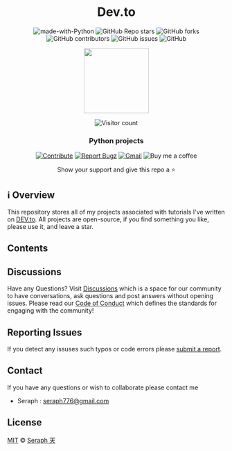 <div id="header" align="center">

# Dev.to

![made-with-Python](https://img.shields.io/badge/Python-blue?&logo=python&logoColor=yellow&labelColor=black&label=Built%20with&style=for-the-badge)
![GitHub Repo stars](https://img.shields.io/github/stars/seraph776/DevCommunity?style=for-the-badge&labelColor=black)
![GitHub forks](https://img.shields.io/github/forks/seraph776/DevCommunity?style=for-the-badge&labelColor=black)
![GitHub contributors](https://img.shields.io/github/contributors/seraph776/DevCommunity?color=blue&style=for-the-badge&labelColor=black)
![GitHub issues](https://img.shields.io/github/issues-raw/seraph776/DevCommunity?color=yellow&style=for-the-badge&labelColor=black)
![GitHub](https://img.shields.io/github/license/seraph776/DevCommunity?style=for-the-badge&labelColor=black)
   
 <img src="https://user-images.githubusercontent.com/72005563/182481463-49c741f7-462a-4d6e-ab49-dd18c949d256.png" width=150>

  
![Visitor count](https://shields-io-visitor-counter.herokuapp.com/badge?page=seraph776.DevCommunity&color=blue&labelColor=black&logo=github&style=for-the-badge)

  

  
 ### Python projects
  
  

[![Contribute](https://img.shields.io/static/v1?label=&message=Contribute&color=black&logo=github&style=for-the-badge)](#how-to-contribute)
[![Report Bugz](https://img.shields.io/static/v1?label=&message=Report%20Issues&color=black&logo=github&style=for-the-badge)](https://github.com/seraph776/DevCommunity/issues/new)
[![Gmail](https://img.shields.io/static/v1?label=&message=Contact%20me&color=black&logo=gmail&style=for-the-badge)](mailto:seraph776@gmail.com)
![Buy me a coffee](https://img.shields.io/static/v1?label=&message=Buy%20me%20a%20coffee&color=black&logo=buymeacoffee&style=for-the-badge)
 
Show your support and give this repo a ⭐ 
  
</div>

##  ℹ️ Overview
This repository stores all of my projects associated with tutorials I've written on [DEV.to](https://dev.to/seraph776). All projects are open-source, if you find something you like, please use it,  and leave a star.


## Contents




##  Discussions 

Have any Questions? Visit [Discussions](https://github.com/seraph776/DevCommunity/discussions) which is a space for our community to have conversations, ask questions and post answers without opening issues. Please read our [Code of Conduct](https://github.com/seraph776/DevCommunity/blob/main/CODE-OF-CONDUCT.md) which defines the  standards for engaging with the community!

## Reporting Issues

If you detect any issuses such typos or code errors please [submit a report](https://github.com/seraph776/DevCommunity/issues).


##  Contact
If you have any questions or wish to collaborate please contact me

 - Seraph : [seraph776@gmail.com](mailto:seraph@gmail.com)



##  License 

[MIT](https://github.com/seraph776/DevCommunity/blob/main/LICENSE) © [Seraph 天](https://github.com/seraph776) 
